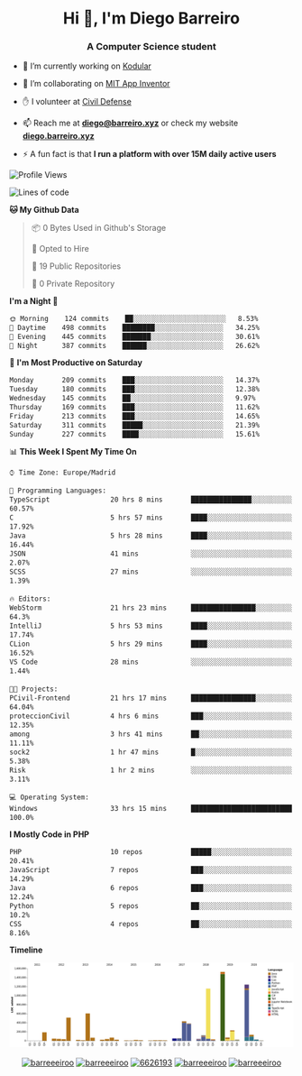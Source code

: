 <h1 align="center">Hi 👋, I'm Diego Barreiro</h1>
<h3 align="center">A Computer Science student</h3>

- 🔭 I’m currently working on [Kodular](https://www.kodular.io)

- 👯 I’m collaborating on [MIT App Inventor](https://github.com/mit-cml/appinventor-sources)

- ✋ I volunteer at [Civil Defense](https://proteccioncivil.sdc.gal)

- 📫 Reach me at **diego@barreiro.xyz** or check my website **[diego.barreiro.xyz](https://diego.barreiro.xyz)**

- ⚡ A fun fact is that **I run a platform with over 15M daily active users**

<!--START_SECTION:waka-->
![Profile Views](http://img.shields.io/badge/Profile%20Views-9-blue)

![Lines of code](https://img.shields.io/badge/From%20Hello%20World%20I%27ve%20Written-22.6%20million%20lines%20of%20code-blue)

**🐱 My Github Data** 

> 📦 0 Bytes Used in Github's Storage 
 > 
> 💼 Opted to Hire
 > 
> 📜 19 Public Repositories
 > 
> 🔑 0 Private Repository 
 > 
**I'm a Night 🦉** 

```text
🌞 Morning    124 commits    ██░░░░░░░░░░░░░░░░░░░░░░░   8.53% 
🌆 Daytime    498 commits    ████████░░░░░░░░░░░░░░░░░   34.25% 
🌃 Evening    445 commits    ███████░░░░░░░░░░░░░░░░░░   30.61% 
🌙 Night      387 commits    ██████░░░░░░░░░░░░░░░░░░░   26.62%

```
📅 **I'm Most Productive on Saturday** 

```text
Monday       209 commits    ███░░░░░░░░░░░░░░░░░░░░░░   14.37% 
Tuesday      180 commits    ███░░░░░░░░░░░░░░░░░░░░░░   12.38% 
Wednesday    145 commits    ██░░░░░░░░░░░░░░░░░░░░░░░   9.97% 
Thursday     169 commits    ███░░░░░░░░░░░░░░░░░░░░░░   11.62% 
Friday       213 commits    ███░░░░░░░░░░░░░░░░░░░░░░   14.65% 
Saturday     311 commits    █████░░░░░░░░░░░░░░░░░░░░   21.39% 
Sunday       227 commits    ████░░░░░░░░░░░░░░░░░░░░░   15.61%

```


📊 **This Week I Spent My Time On** 

```text
⌚︎ Time Zone: Europe/Madrid

💬 Programming Languages: 
TypeScript               20 hrs 8 mins       ███████████████░░░░░░░░░░   60.57% 
C                        5 hrs 57 mins       ████░░░░░░░░░░░░░░░░░░░░░   17.92% 
Java                     5 hrs 28 mins       ████░░░░░░░░░░░░░░░░░░░░░   16.44% 
JSON                     41 mins             ░░░░░░░░░░░░░░░░░░░░░░░░░   2.07% 
SCSS                     27 mins             ░░░░░░░░░░░░░░░░░░░░░░░░░   1.39%

🔥 Editors: 
WebStorm                 21 hrs 23 mins      ████████████████░░░░░░░░░   64.3% 
IntelliJ                 5 hrs 53 mins       ████░░░░░░░░░░░░░░░░░░░░░   17.74% 
CLion                    5 hrs 29 mins       ████░░░░░░░░░░░░░░░░░░░░░   16.52% 
VS Code                  28 mins             ░░░░░░░░░░░░░░░░░░░░░░░░░   1.44%

🐱‍💻 Projects: 
PCivil-Frontend          21 hrs 17 mins      ████████████████░░░░░░░░░   64.04% 
proteccionCivil          4 hrs 6 mins        ███░░░░░░░░░░░░░░░░░░░░░░   12.35% 
among                    3 hrs 41 mins       ██░░░░░░░░░░░░░░░░░░░░░░░   11.11% 
sock2                    1 hr 47 mins        █░░░░░░░░░░░░░░░░░░░░░░░░   5.38% 
Risk                     1 hr 2 mins         ░░░░░░░░░░░░░░░░░░░░░░░░░   3.11%

💻 Operating System: 
Windows                  33 hrs 15 mins      █████████████████████████   100.0%

```

**I Mostly Code in PHP** 

```text
PHP                      10 repos            █████░░░░░░░░░░░░░░░░░░░░   20.41% 
JavaScript               7 repos             ███░░░░░░░░░░░░░░░░░░░░░░   14.29% 
Java                     6 repos             ███░░░░░░░░░░░░░░░░░░░░░░   12.24% 
Python                   5 repos             ██░░░░░░░░░░░░░░░░░░░░░░░   10.2% 
CSS                      4 repos             ██░░░░░░░░░░░░░░░░░░░░░░░   8.16%

```


**Timeline**

![Chart not found](https://github.com/barreeeiroo/barreeeiroo/blob/master/charts/bar_graph.png) 


<!--END_SECTION:waka-->

<p align="center">
<a href="https://twitter.com/barreeeiroo" target="blank"><img align="center" src="https://cdn.jsdelivr.net/npm/simple-icons@3.0.1/icons/twitter.svg" alt="barreeeiroo" height="20" width="20" /></a>
<a href="https://linkedin.com/in/barreeeiroo" target="blank"><img align="center" src="https://cdn.jsdelivr.net/npm/simple-icons@3.0.1/icons/linkedin.svg" alt="barreeeiroo" height="20" width="20" /></a>
<a href="https://stackoverflow.com/users/6626193" target="blank"><img align="center" src="https://cdn.jsdelivr.net/npm/simple-icons@3.0.1/icons/stackoverflow.svg" alt="6626193" height="20" width="20" /></a>
<a href="https://fb.com/barreeeiroo" target="blank"><img align="center" src="https://cdn.jsdelivr.net/npm/simple-icons@3.0.1/icons/facebook.svg" alt="barreeeiroo" height="20" width="20" /></a>
<a href="https://instagram.com/barreeeiroo" target="blank"><img align="center" src="https://cdn.jsdelivr.net/npm/simple-icons@3.0.1/icons/instagram.svg" alt="barreeeiroo" height="20" width="20" /></a>
</p>
